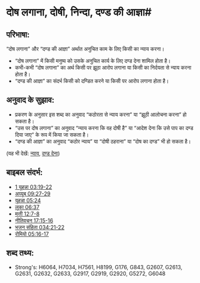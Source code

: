 ﻿# दोष लगाना, दोषी, निन्दा, दण्ड की आज्ञा#

## परिभाषा: ##

“दोष लगाना” और “दण्ड की आज्ञा” अर्थात अनुचित काम के लिए किसी का न्याय करना।

* “दोष लगाना” में किसी मनुष्य को उसके अनुचित कार्य के लिए दण्ड देना शामिल होता है।
* कभी-कभी “दोष लगाना” का अर्थ किसी पर झूठा आरोप लगाना या किसी का निर्दयता से न्याय करना होता है।
* “दण्ड की आज्ञा” का संदर्भ किसी को दण्डित करने या किसी पर आरोप लगाना होता है।

## अनुवाद के सुझाव: ##

* प्रकरण के अनुसार इस शब्द का अनुवाद “कठोरता से न्याय करना” या “झूठी आलोचना करना” हो सकता है।
* “उस पर दोष लगाना” का अनुवाद “न्याय करना कि वह दोषी है” या “आदेश देना कि उसे पाप का दण्ड दिया जाए” के रूप में किया जा सकता है।
* “दण्ड की आज्ञा” का अनुवाद “कठोर न्याय” या “दोषी ठहराना” या “दोष का दण्ड” भी हो सकता है।

(यह भी देखें: [न्याय](../kt/judge.md), [दण्ड देना](../other/punish.md))

## बाइबल संदर्भ: ##

* [1 यूहन्ना 03:19-22](rc://en/tn/help/1jn/03/19)
* [अय्यूब 09:27-29](rc://en/tn/help/job/09/27)
* [यूहन्ना 05:24](rc://en/tn/help/jhn/05/24)
* [लूका 06:37](rc://en/tn/help/luk/06/37)
* [मत्ती 12:7-8](rc://en/tn/help/mat/12/07)
* [नीतिवचन 17:15-16](rc://en/tn/help/pro/17/15)
* [भजन संहिता 034:21-22](rc://en/tn/help/psa/034/021)
* [रोमियो 05:16-17](rc://en/tn/help/rom/05/16)


## शब्द तथ्य: ##

* Strong's: H6064, H7034, H7561, H8199, G176, G843, G2607, G2613, G2631, G2632, G2633, G2917, G2919, G2920, G5272, G6048
